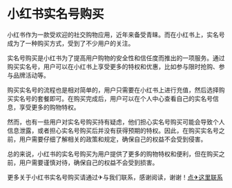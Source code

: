 # 小红书实名号购买

小红书作为一款受欢迎的社交购物应用，近年来备受青睐。而在小红书上，实名号成为了一种购买方式，受到了不少用户的关注。

实名号购买是小红书为了提高用户购物的安全性和信任度而推出的一项服务。通过购买实名号，用户可以在小红书上享受更多的特权和优惠，比如参与限时抢购、参与品牌活动等。

购买实名号的流程也是相对简单的，用户只需要在小红书上进行充值，然后选择购买实名号的套餐即可。在购买完成后，用户可以在个人中心查看自己的实名号信息，享受更多的购物特权。

然而，也有一些用户对实名号购买持有疑虑，他们担心实名号购买可能会导致个人信息泄露，或者担心实名号购买后并没有获得预期的特权。因此，在购买实名号之前，用户需要仔细了解相关的政策和规定，确保自己的权益不会受到侵害。

总的来说，小红书的实名号购买为用户提供了更多的购物特权和便利，但在购买之前，用户需要谨慎对待，确保自己的权益不会受到损害。

更多关于小红书实名号购买请通过✈与我们联系，感谢阅读，谢谢！[点✈这里联系](https://1.k02.cc)
